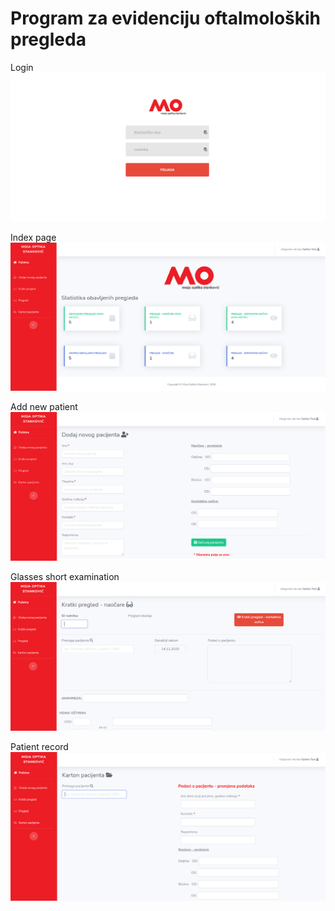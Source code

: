 # Program za evidenciju oftalmoloških pregleda
Login
![start image](https://github.com/L4zarevic/pregled/blob/main/login.png)

Index page
![start image](https://github.com/L4zarevic/pregled/blob/main/index.png)

Add new patient
![start image](https://github.com/L4zarevic/pregled/blob/main/add%20patient.png)

Glasses short examination
![start image](https://github.com/L4zarevic/pregled/blob/main/glasses%20short%20examination.png)

Patient record
![start image](https://github.com/L4zarevic/pregled/blob/main/patient%20records.png)
